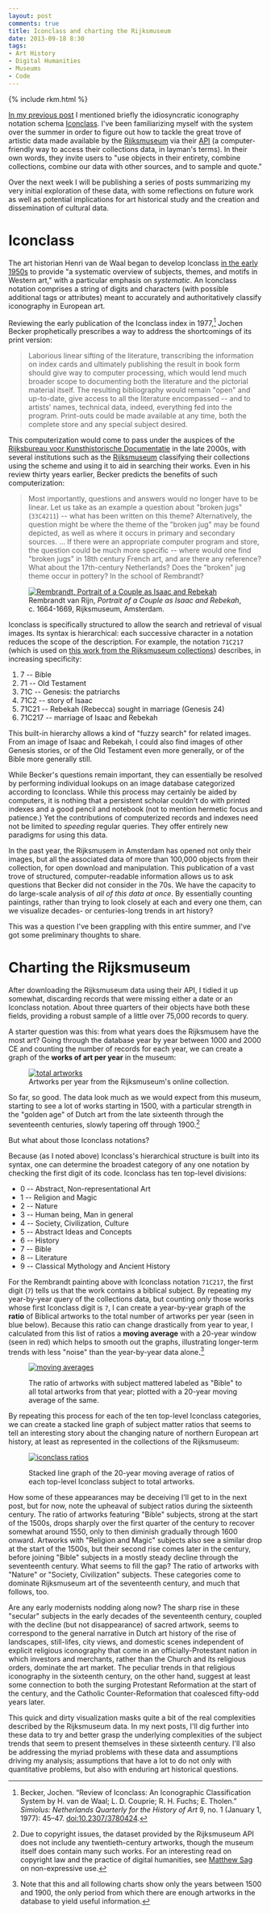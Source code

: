 ```yaml
---
layout: post
comments: true
title: Iconclass and charting the Rijksmuseum
date: 2013-09-18 8:30
tags:
- Art History
- Digital Humanities
- Museums
- Code
---
```


{% include rkm.html %}

[In my previous post](/2013/08/26/image-search-for-ukiyo-e.html) I mentioned briefly the idiosyncratic iconography notation schema [Iconclass](http://iconclass.nl). I've been familiarizing myself with the system over the summer in order to figure out how to tackle the great trove of artistic data made available by the [Rijksmuseum](http://rijksmuseum.nl) via their [API](https://www.rijksmuseum.nl/en/api/instructions-for-use) (a computer-friendly way to access their collections data, in layman's terms). In their own words, they invite users to "use objects in their entirety, combine collections, combine our data with other sources, and to sample and quote."

Over the next week I will be publishing a series of posts summarizing my very initial exploration of these data, with some reflections on future work as well as potential implications for art historical study and the creation and dissemination of cultural data.

# Iconclass

The art historian Henri van de Waal began to develop Iconclass [in the early 1950s](http://iconclass.nl/about-iconclass/history-of-iconclass) to provide "a systematic overview of subjects, themes, and motifs in Western art," with a particular emphasis on *systematic*. An Iconclass notation comprises a string of digits and characters (with possible additional tags or attributes) meant to accurately and authoritatively classify iconography in European art.

Reviewing the early publication of the Iconclass index in 1977,[^becker] Jochen Becker prophetically prescribes a way to address the shortcomings of its print version:

> Laborious linear sifting of the literature, transcribing the information on index cards and ultimately publishing the result in book form should give way to computer processing, which would lend much broader scope to documenting both the literature and the pictorial material itself. The resulting bibliography would remain "open" and up-to-date, give access to all the literature encompassed -- and to artists' names, technical data, indeed, everything fed into the program. Print-outs could be made available at any time, both the complete store and any special subject desired.

[^becker]: Becker, Jochen. “Review of Iconclass: An Iconographic Classification System by H. van de Waal; L. D. Couprie; R. H. Fuchs; E. Tholen.” *Simiolus: Netherlands Quarterly for the History of Art* 9, no. 1 (January 1, 1977): 45–47. [doi:10.2307/3780424](http://dx.doi.org/10.2307/3780424).

This computerization would come to pass under the auspices of the [Rijksbureau voor Kunsthistorische Documentatie](http://www.rkd.nl) in the late 2000s, with several institutions such as the [Rijksmuseum](http://rijksmuseum.nl) classifying their collections using the scheme and using it to aid in searching their works. Even in his review thirty years earlier, Becker predicts the benefits of such computerization:
	
> Most importantly, questions and answers would no longer have to be linear. Let us take as an example a question about "broken jugs" (`33C4211`) -- what has been written on this theme? Alternatively, the question might be where the theme of the "broken jug" may be found depicted, as well as where it occurs in primary and secondary sources. ... If there were an appropriate computer program and store, the question could be much more specific -- where would one find "broken jugs" in 18th century French art, and are there any reference? What about the 17th-century Netherlands? Does the "broken" jug theme occur in pottery? In the school of Rembrandt?

<figure>
<a href="http://www.rijksmuseum.nl/media/assets/SK-C-216"><img src="/assets/images-display/rembrandt_isaac_rebekah.png" alt="Rembrandt, Portrait of a Couple as Isaac and Rebekah"/></a>
<figcaption>Rembrandt van Rijn, <i>Portrait of a Couple as Isaac and Rebekah</i>, c. 1664-1669, Rijksmuseum, Amsterdam.</figcaption>
</figure>

Iconclass is specifically structured to allow the search and retrieval of visual images. Its syntax is hierarchical: each successive character in a notation reduces the scope of the description. For example, the notation `71C217` (which is used on [this work from the Rijksmuseum collections](https://www.rijksmuseum.nl/nl/collectie/SK-C-216)) describes, in increasing specificity:

1. 7 -- Bible
2. 71 -- Old Testament
3. 71C -- Genesis: the patriarchs
4. 71C2 -- story of Isaac
5. 71C21 -- Rebekah (Rebecca) sought in marriage (Genesis 24)
6. 71C217 -- marriage of Isaac and Rebekah

This built-in hierarchy allows a kind of "fuzzy search" for related images. From an image of Isaac and Rebekah, I could also find images of other Genesis stories, or of the Old Testament even more generally, or of the Bible more generally still.

While Becker's questions remain important, they can essentially be resolved by performing individual lookups on an image database categorized according to Iconclass. While this process may certainly be aided by computers, it is nothing that a persistent scholar couldn't do with printed indexes and a good pencil and notebook (not to mention hermetic focus and patience.) Yet the contributions of computerized records and indexes need not be limited to *speeding* regular queries. They offer entirely new paradigms for using this data. 

In the past year, the Rijksmusem in Amsterdam has opened not only their images, but all the associated data of more than 100,000 objects from their collection, for open download and manipulation. This publication of a vast trove of structured, computer-readable information allows us to ask questions that Becker did not consider in the 70s. We have the capacity to do large-scale analysis of *all of this data at once*. By essentially counting paintings, rather than trying to look closely at each and every one them, can we visualize decades- or centuries-long trends in art history?

This was a question I've been grappling with this entire summer, and I've got some preliminary thoughts to share.

# Charting the Rijksmuseum

After downloading the Rijksmuseum data using their API, I tidied it up somewhat, discarding records that were missing either a date or an Iconclass notation. About three quarters of their objects have both these fields, providing a robust sample of a little over 75,000 records to query.

A starter question was this: from what years does the Rijksmusem have the most art? Going through the database year by year between 1000 and 2000 CE and counting the number of records for each year, we can create a graph of the **works of art per year** in the museum:

<figure>
<a href="/assets/images/rijksmuseum_totals_graph.png"><img src="/assets/images-display/rijksmuseum_totals_graph.png" alt="total artworks" /></a>
<figcaption>Artworks per year from the Rijksmuseum's online collection.</figcaption>
</figure>

So far, so good. The data look much as we would expect from this museum, starting to see a lot of works starting in 1500, with a particular strength in the "golden age" of Dutch art from the late sixteenth through the seventeenth centuries, slowly tapering off through 1900.[^20th]

But what about those Iconclass notations?

Because (as I noted above) Iconclass's hierarchical structure is built into its syntax, one can determine the broadest category of any one notation by checking the first digit of its code. Iconclass has ten top-level divisions:

- 0 -- Abstract, Non-representational Art
- 1 -- Religion and Magic
- 2 -- Nature
- 3 -- Human being, Man in general
- 4 -- Society, Civilization, Culture
- 5 -- Abstract Ideas and Concepts
- 6 -- History
- 7 -- Bible
- 8 -- Literature
- 9 -- Classical Mythology and Ancient History

For the Rembrandt painting above with Iconclass notation `71C217`, the first digit (`7`) tells us that the work contains a biblical subject. By repeating my year-by-year query of the collections data, but counting *only* those works whose first Iconclass digit is `7`, I can create a year-by-year graph of the **ratio** of Biblical artworks to the total number of artworks per year (seen in blue below). Because this ratio can change drastically from year to year, I calculated from this list of ratios a **moving average** with a 20-year window (seen in red) which helps to smooth out the graphs, illustrating longer-term trends with less "noise" than the year-by-year data alone.[^scope]

<figure>
<p><a href="/assets/images/moving_average_example.png"><img src="/assets/images-display/moving_average_example.png" alt="moving averages" /></a></p>
<figcaption>The ratio of artworks with subject mattered labeled as "Bible" to all total artworks from that year; plotted with a 20-year moving average of the same.</figcaption>
</figure>

By repeating this process for each of the ten top-level Iconclass categories, we can create a stacked line graph of subject matter ratios that seems to tell an interesting story about the changing nature of northern European art history, at least as represented in the collections of the Rijksmuseum:

<figure>
<p><a href="/assets/images/rijksmuseum_iconclass_graph.png"><img src="/assets/images-display/rijksmuseum_iconclass_graph.png" alt="iconclass ratios" /></a></p>
<figcaption>Stacked line graph of the 20-year moving average of ratios of each top-level Iconclass subject to total artworks.</figcaption>
</figure>

How some of these appearances may be deceiving I'll get to in the next post, but for now, note the upheaval of subject ratios during the sixteenth century. The ratio of artworks featuring "Bible" subjects, strong at the start of the 1500s, drops sharply over the first quarter of the century to recover somewhat around 1550, only to then diminish gradually through 1600 onward. Artworks with "Religion and Magic" subjects also see a similar drop at the start of the 1500s, but their second rise comes later in the century, before joining "Bible" subjects in a mostly steady decline through the seventeenth century. What seems to fill the gap? The ratio of artworks with "Nature" or "Society, Civilization" subjects. These categories come to dominate Rijksmuseum art of the seventeenth century, and much that follows, too.

Are any early modernists nodding along now? The sharp rise in these "secular" subjects in the early decades of the seventeenth century, coupled with the decline (but not disappearance) of sacred artwork, seems to correspond to the general narrative in Dutch art history of the rise of landscapes, still-lifes, city views, and domestic scenes independent of explicit religious iconography that come in an officially-Protestant nation in which investors and merchants, rather than the Church and its religious orders, dominate the art market. The peculiar trends in that religious iconography in the sixteenth century, on the other hand, suggest at least some connection to both the surging Protestant Reformation at the start of the century, and the Catholic Counter-Reformation that coalesced fifty-odd years later.

This quick and dirty visualization masks quite a bit of the real complexities described by the Rijksmuseum data. In my next posts, I'll dig further into these data to try and better grasp the underlying complexities of the subject trends that seem to present themselves in these sixteenth century. I'll also be addressing the myriad problems with these data and assumptions driving my analysis; assumptions that have a lot to do not only with quantitative problems, but also with enduring art historical questions.





<!-- Notes -->

[^scope]: Note that this and all following charts show only the years between 1500 and 1900, the only period from which there are enough artworks in the database to yield useful information.

[^20th]: Due to copyright issues, the dataset provided by the Rijksmuseum API does not include any twentieth-century artworks, though the museum itself does contain many such works. For an interesting read on copyright law and the practice of digital humanities, see [Matthew Sag](http://matthewsag.com/projects/google-book-copyright-the-digital-humanities/) on non-expressive use.